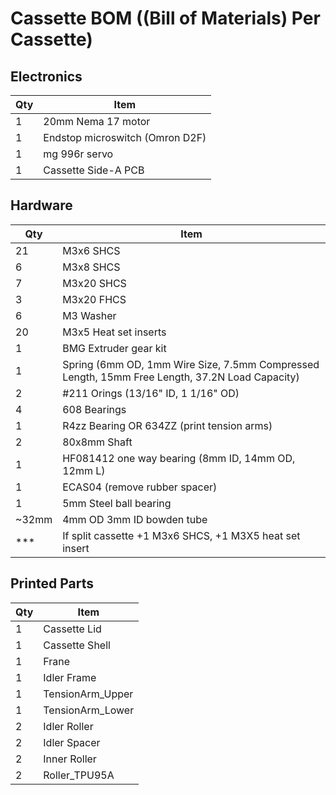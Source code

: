 # Cassette BOM ((Bill of Materials)  Per Cassette)

## Electronics
| Qty | Item                            |
|-----|---------------------------------|
| 1   | 20mm Nema 17 motor              |
| 1   | Endstop microswitch (Omron D2F) |
| 1   | mg 996r servo                   |
| 1   | Cassette Side-A PCB             |

## Hardware
|  Qty  | Item                                                                                           |
|-------|------------------------------------------------------------------------------------------------|
|  21   | M3x6 SHCS                                                                                      |
|  6    | M3x8 SHCS                                                                                      |
|  7    | M3x20 SHCS                                                                                     |
|  3    | M3x20 FHCS                                                                                     |
|  6    | M3 Washer                                                                                      |
|  20   | M3x5 Heat set inserts                                                                          |
|  1    | BMG Extruder gear kit                                                                          |
|  1    | Spring (6mm OD, 1mm Wire Size, 7.5mm Compressed Length, 15mm Free Length, 37.2N Load Capacity) |
|  2    | #211 Orings (13/16" ID, 1 1/16" OD)                                                            |
|  4    | 608 Bearings                                                                                   |
|  1    | R4zz Bearing OR 634ZZ (print tension arms)                                                     |
|  2    | 80x8mm Shaft                                                                                   |
|  1    | HF081412 one way bearing (8mm ID, 14mm OD, 12mm L)                                             |
|  1    | ECAS04 (remove rubber spacer)                                                                  |
|  1    | 5mm Steel ball bearing                                                                         |
| ~32mm | 4mm OD 3mm ID bowden tube                                                                      |
| ***   | If split cassette +1 M3x6 SHCS, +1 M3X5 heat set insert                                        |

## Printed Parts
| Qty | Item                  |
|-----|-----------------------|
| 1   | Cassette Lid          |
| 1   | Cassette Shell        |
| 1   | Frane                 |
| 1   | Idler Frame           |
| 1   | TensionArm_Upper      |
| 1   | TensionArm_Lower      |
| 2   | Idler Roller          |
| 2   | Idler Spacer          |
| 2   | Inner Roller          |
| 2   | Roller_TPU95A         |
